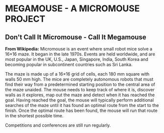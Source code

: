 # MEGAMOUSE - A MICROMOUSE PROJECT
## Don't Call It Micromouse - Call It Megamouse

**From Wikipedia:**
Micromouse is an event where small robot mice solve a 16×16 maze. It began in the late 1970s. Events are held worldwide, and are most popular in the UK, U.S., Japan, Singapore, India, South Korea and becoming popular in subcontinent countries such as Sri Lanka.

The maze is made up of a 16×16 grid of cells, each 180 mm square with walls 50 mm high. The mice are completely autonomous robots that must find their way from a predetermined starting position to the central area of the maze unaided. The mouse needs to keep track of where it is, discover walls as it explores, map out the maze and detect when it has reached the goal. Having reached the goal, the mouse will typically perform additional searches of the maze until it has found an optimal route from the start to the finish. Once the optimal route has been found, the mouse will run that route in the shortest possible time.

Competitions and conferences are still run regularly.
